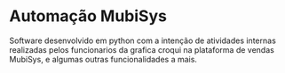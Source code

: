 # Automação MubiSys

Software desenvolvido em python com a intenção de atividades internas realizadas pelos funcionarios da grafica croqui na plataforma de vendas MubiSys, e algumas outras funcionalidades a mais.

